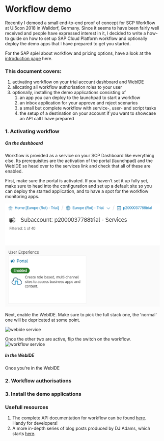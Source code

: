 
# Workflow demo

Recently I demoed a small end-to-end proof of concept for SCP Workflow at UI5con 2018 in Walldorf, Germany. Since it seems to have been fairly well received and people have expressed interest in it, I decided to write a how-to guide on how to set up SAP Cloud Platform workflow and optionally deploy the demo apps that I have prepared to get you started. 

For the SAP spiel about workflow and pricing options, have a look at the [introduction page](https://cloudplatform.sap.com/dmp/capabilities/us/product/SAP-Cloud-Platform-Workflow/df696e5a-d973-4ecd-8d8d-532d60aa1921) here. 

### This document covers:
1. activating workflow on your trial account dashboard and WebIDE
1. allocating all workflow authorisation roles to your user
1. optionally, installing the demo applications consisting of
    1. an app you can deploy to the launchpad to start a workflow
    1. an inbox application for your approve and reject scenarios
    1. a small but complete workflow with service-, user- and script tasks
    1. the setup of a destination on your account if you want to showcase an API call I have prepared
  

### 1. Activating workflow

##### On the dashboard
Workflow is provided as a service on your SCP Dashboard like everything else. Its prerequisites are the activation of the portal (launchpad) and the WebIDE so head over to the services link and check that all of these are enabled. 

First, make sure the portal is activated. If you haven't set it up fully yet, make sure to head into the configuration and set up a default site so you can deploy the started application, and to have a spot for the workflow monitoring apps. 

![portal service](img/1-services-portal.png?raw=true "Activate portal service")

Next, enable the WebIDE. Make sure to pick the full stack one, the 'normal' one will be depricated at some point.

![webide service](img/1-services-webide.png?raw=true "Activate webide service")

Once the other two are active, flip the switch on the workflow.
![workflow service](img/1-services-workflow.png?raw=true "Activate workflow service")

##### In the WebIDE

Once you're in the WebIDE

### 2. Workflow authorisations

### 3. Install the demo applications



### Usefull resources

1. The complete API documentation for workflow can be found [here](https://api.sap.com/api/SAP_CP_Workflow). Handy for developers!
2. A more in-depth series of blog posts produced by DJ Adams, which starts [here](https://blogs.sap.com/2018/01/08/discovering-scp-workflow-the-monitor/). 
